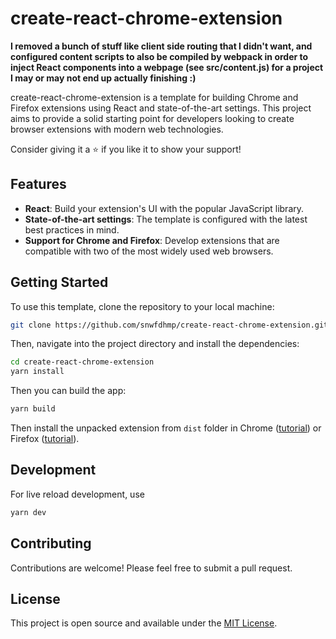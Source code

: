# create-react-chrome-extension

**I removed a bunch of stuff like client side routing that I didn't want, and configured content scripts to also be compiled by webpack in order to inject React components into a webpage (see src/content.js) for a project I may or may not end up actually finishing :)**

create-react-chrome-extension is a template for building Chrome and Firefox extensions using React and state-of-the-art settings. This project aims to provide a solid starting point for developers looking to create browser extensions with modern web technologies.

Consider giving it a ⭐️ if you like it to show your support!

## Features

- **React**: Build your extension's UI with the popular JavaScript library.
- **State-of-the-art settings**: The template is configured with the latest best practices in mind.
- **Support for Chrome and Firefox**: Develop extensions that are compatible with two of the most widely used web browsers.

## Getting Started

To use this template, clone the repository to your local machine:

```bash
git clone https://github.com/snwfdhmp/create-react-chrome-extension.git
```

Then, navigate into the project directory and install the dependencies:

```bash
cd create-react-chrome-extension
yarn install
```

Then you can build the app:

```bash
yarn build
```

Then install the unpacked extension from `dist` folder in Chrome ([tutorial](https://github.com/web-scrobbler/web-scrobbler/wiki/Install-an-unpacked-extension)) or Firefox ([tutorial](https://developer.mozilla.org/en-US/docs/Mozilla/Add-ons/WebExtensions/Your_first_WebExtension#installing)).

## Development

For live reload development, use

```bash
yarn dev
```

## Contributing

Contributions are welcome! Please feel free to submit a pull request.

## License

This project is open source and available under the [MIT License](LICENSE).
